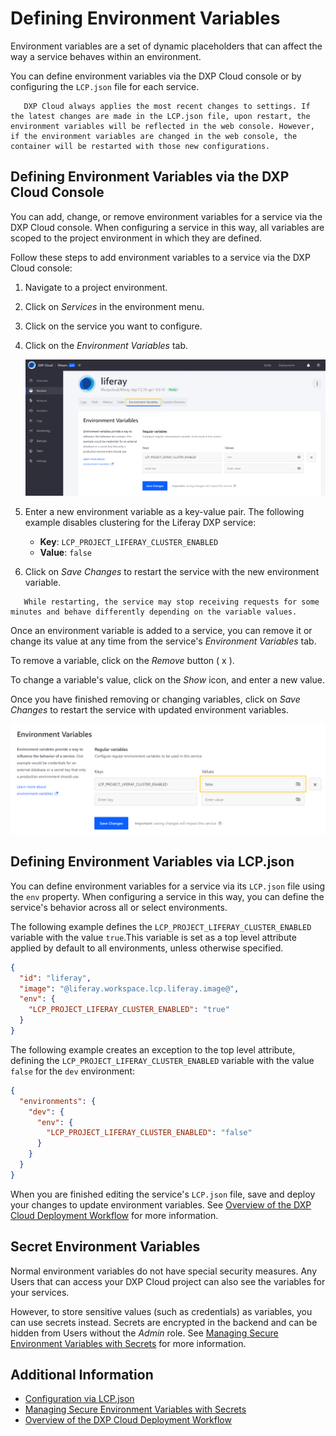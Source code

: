 # Defining Environment Variables

Environment variables are a set of dynamic placeholders that can affect the way a service behaves within an environment.

You can define environment variables via the DXP Cloud console or by configuring the `LCP.json` file for each service.

```note::
   DXP Cloud always applies the most recent changes to settings. If the latest changes are made in the LCP.json file, upon restart, the environment variables will be reflected in the web console. However, if the environment variables are changed in the web console, the container will be restarted with those new configurations.
```

## Defining Environment Variables via the DXP Cloud Console

You can add, change, or remove environment variables for a service via the DXP Cloud console. When configuring a service in this way, all variables are scoped to the project environment in which they are defined.

Follow these steps to add environment variables to a service via the DXP Cloud console:

1. Navigate to a project environment.

1. Click on *Services* in the environment menu.

1. Click on the service you want to configure.

1. Click on the *Environment Variables* tab.

   ![Figure 1: Navigate to the service's Environment Variables tab.](./defining-environment-variables/images/01.png)

1. Enter a new environment variable as a key-value pair. The following example disables clustering for the Liferay DXP service:

    * **Key**: `LCP_PROJECT_LIFERAY_CLUSTER_ENABLED`
    * **Value**:  `false`

1. Click on *Save Changes* to restart the service with the new environment variable.

```note::
   While restarting, the service may stop receiving requests for some minutes and behave differently depending on the variable values.
```

Once an environment variable is added to a service, you can remove it or change its value at any time from the service's *Environment Variables* tab.

To remove a variable, click on the *Remove* button ( x ).

To change a variable's value, click on the *Show* icon, and enter a new value.

Once you have finished removing or changing variables, click on *Save Changes* to restart the service with updated environment variables.

![Figure 2: Click on the Show icon to view and edit a variable's value.](./defining-environment-variables/images/02.png)

## Defining Environment Variables via LCP.json

You can define environment variables for a service via its `LCP.json` file using the `env` property. When configuring a service in this way, you can define the service's behavior across all or select environments.

The following example defines the `LCP_PROJECT_LIFERAY_CLUSTER_ENABLED` variable with the value `true`.This variable is set as a top level attribute applied by default to all environments, unless otherwise specified.

```json
{
  "id": "liferay",
  "image": "@liferay.workspace.lcp.liferay.image@",
  "env": {
    "LCP_PROJECT_LIFERAY_CLUSTER_ENABLED": "true"
  }
}
```

The following example creates an exception to the top level attribute, defining the `LCP_PROJECT_LIFERAY_CLUSTER_ENABLED` variable with the value `false` for the `dev` environment:

```json
{
  "environments": {
    "dev": {
      "env": {
        "LCP_PROJECT_LIFERAY_CLUSTER_ENABLED": "false"
      }
    }
  }
}
```

When you are finished editing the service's `LCP.json` file, save and deploy your changes to update environment variables. See [Overview of the DXP Cloud Deployment Workflow](../build-and-deploy/overview-of-the-dxp-cloud-deployment-workflow.md) for more information.

## Secret Environment Variables

Normal environment variables do not have special security measures. Any Users that can access your DXP Cloud project can also see the variables for your services.

However, to store sensitive values (such as credentials) as variables, you can use secrets instead. Secrets are encrypted in the backend and can be hidden from Users without the *Admin* role. See [Managing Secure Environment Variables with Secrets](../infrastructure-and-operations/security/managing-secure-environment-variables-with-secrets.md) for more information.

## Additional Information

* [Configuration via LCP.json](../reference/configuration-via-lcp-json.md)
* [Managing Secure Environment Variables with Secrets](../infrastructure-and-operations/security/managing-secure-environment-variables-with-secrets.md)
* [Overview of the DXP Cloud Deployment Workflow](../build-and-deploy/overview-of-the-dxp-cloud-deployment-workflow.md)
